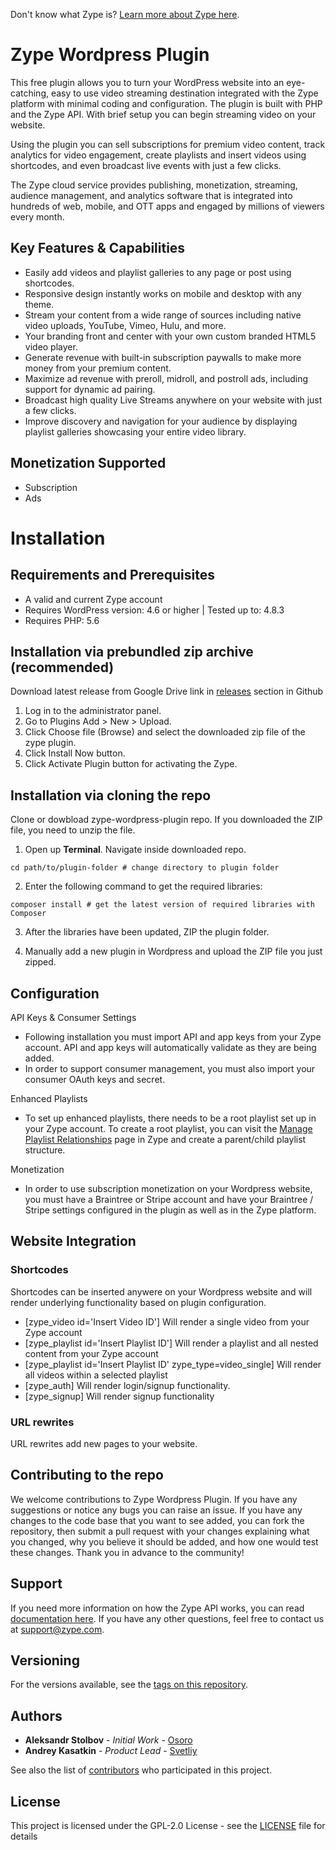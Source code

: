 Don't know what Zype is? [Learn more about Zype here](http://www.zype.com/).

# Zype Wordpress Plugin

This free plugin allows you to turn your WordPress website into an eye-catching, easy to use video streaming destination integrated with the Zype platform with minimal coding and configuration. The plugin is built with PHP and the Zype API. With brief setup you can begin streaming video on your website.

Using the plugin you can sell subscriptions for premium video content, track analytics for video engagement, create playlists and insert videos using shortcodes, and even broadcast live events with just a few clicks.

The Zype cloud service provides publishing, monetization, streaming, audience management, and analytics software that is integrated into hundreds of web, mobile, and OTT apps and engaged by millions of viewers every month.

## Key Features & Capabilities

- Easily add videos and playlist galleries to any page or post using shortcodes.
- Responsive design instantly works on mobile and desktop with any theme.
- Stream your content from a wide range of sources including native video uploads, YouTube, Vimeo, Hulu, and more.
- Your branding front and center with your own custom branded HTML5 video player.
- Generate revenue with built-in subscription paywalls to make more money from your premium content.
- Maximize ad revenue with preroll, midroll, and postroll ads, including support for dynamic ad pairing.
- Broadcast high quality Live Streams anywhere on your website with just a few clicks.
- Improve discovery and navigation for your audience by displaying playlist galleries showcasing your entire video library.

## Monetization Supported

- Subscription
- Ads

# Installation

## Requirements and Prerequisites

- A valid and current Zype account
- Requires WordPress version: 4.6 or higher | Tested up to: 4.8.3
- Requires PHP: 5.6

## 


## Installation via prebundled zip archive (recommended)

Download latest release from Google Drive link in [releases](https://github.com/zype/zype-wordpress-plugin/releases) section in Github

1. Log in to the administrator panel.
2. Go to Plugins Add > New > Upload.
3. Click Choose file (Browse) and select the downloaded zip file of the zype plugin.
4. Click Install Now button.
5. Click Activate Plugin button for activating the Zype.

## Installation via cloning the repo

Clone or dowbload zype-wordpress-plugin repo. If you downloaded the ZIP file, you need to unzip the file.

1. Open up **Terminal**. Navigate inside downloaded repo.

```shell
cd path/to/plugin-folder # change directory to plugin folder
```

2.  Enter the following command to get the required libraries:
```shell
composer install # get the latest version of required libraries with Composer
```

3. After the libraries have been updated, ZIP the plugin folder.

4. Manually add a new plugin in Wordpress and upload the ZIP file you just zipped.

## Configuration

API Keys & Consumer Settings
- Following installation you must import API and app keys from your Zype account. API and app keys will automatically validate as they are being added.
- In order to support consumer management, you must also import your consumer OAuth keys and secret.

Enhanced Playlists
- To set up enhanced playlists, there needs to be a root playlist set up in your Zype account. To create a root playlist, you can visit the [Manage Playlist Relationships](https://admin.zype.com/playlists/relationships) page in Zype and create a parent/child playlist structure.

Monetization
- In order to use subscription monetization on your Wordpress website, you must have a Braintree or Stripe account and have your Braintree / Stripe settings configured in the plugin as well as in the Zype platform.

## Website Integration

### Shortcodes
Shortcodes can be inserted anywere on your Wordpress website and will render underlying functionality based on plugin configuration.
- [zype_video id='Insert Video ID'] Will render a single video from your Zype account
- [zype_playlist id='Insert Playlist ID'] Will render a playlist and all nested content from your Zype account
- [zype_playlist id='Insert Playlist ID' zype_type=video_single] Will render all videos within a selected playlist
- [zype_auth] Will render login/signup functionality.
- [zype_signup] Will render signup functionality

### URL rewrites
URL rewrites add new pages to your website.

## Contributing to the repo

We welcome contributions to Zype Wordpress Plugin. If you have any suggestions or notice any bugs you can raise an issue. If you have any changes to the code base that you want to see added, you can fork the repository, then submit a pull request with your changes explaining what you changed, why you believe it should be added, and how one would test these changes. Thank you in advance to the community!

## Support

If you need more information on how the Zype API works, you can read [documentation here](http://dev.zype.com/api_docs/intro/). If you have any other questions, feel free to contact us at [support@zype.com](mailto:support@zype.com).

## Versioning

For the versions available, see the [tags on this repository](https://github.com/zype/zype-wordpress-plugin/tags). 

## Authors
* **Aleksandr Stolbov** - *Initial Work* - [Osoro](https://github.com/Osoro)
* **Andrey Kasatkin** - *Product Lead* - [Svetliy](https://github.com/svetdev)

See also the list of [contributors](https://github.com/zype/zype-ios/graphs/contributors) who participated in this project.

## License

This project is licensed under the GPL-2.0 License - see the [LICENSE](LICENSE) file for details
